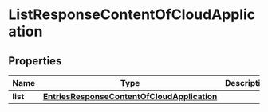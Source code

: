 # ListResponseContentOfCloudApplication

## Properties
Name | Type | Description | Notes
------------ | ------------- | ------------- | -------------
**list** | [**EntriesResponseContentOfCloudApplication**](EntriesResponseContentOfCloudApplication.md) |  |  [optional]

